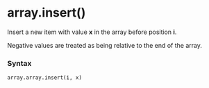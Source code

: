 # array.insert()

Insert a new item with value **x** in the array before position **i**.

Negative values are treated as being relative to the end of the array.

### Syntax

```python
array.array.insert(i, x)
```
